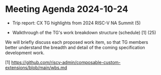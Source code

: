 # Meeting Agenda 2024-10-24

- Trip report: CX TG highlights from 2024 RISC-V NA Summit (5)

- Walkthrough of the TG's work breakdown structure (schedule) [1] (25)

We will briefly discuss each proposed work item, so that TG members
better understand the breadth and detail of the coming specification
development work.

[1] https://github.com/riscv-admin/composable-custom-extensions/blob/main/wbs.md
